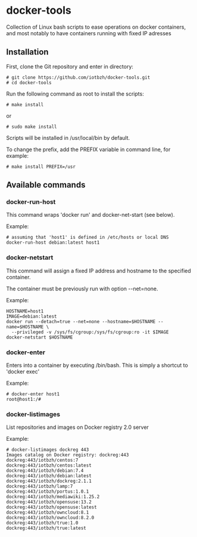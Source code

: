 # docker-tools
Collection of Linux bash scripts to ease operations on docker containers, and most notably to have containers running with fixed IP adresses

## Installation

First, clone the Git repository and enter in directory:
```
# git clone https://github.com/iotbzh/docker-tools.git
# cd docker-tools
```

Run the following command as root to install the scripts:
```
# make install
```
or
```
# sudo make install
```

Scripts will be installed in /usr/local/bin by default. 

To change the prefix, add the PREFIX variable in command line, for example:
```
# make install PREFIX=/usr
```

## Available commands

### docker-run-host
This command wraps 'docker run' and docker-net-start (see below).

Example:
```
# assuming that 'host1' is defined in /etc/hosts or local DNS
docker-run-host debian:latest host1
```

### docker-netstart
This command will assign a fixed IP address and hostname to the specified container. 

The container must be previously run with option --net=none.

Example:
```
HOSTNAME=host1
IMAGE=debian:latest
docker run --detach=true --net=none --hostname=$HOSTNAME --name=$HOSTNAME \
  --privileged -v /sys/fs/cgroup:/sys/fs/cgroup:ro -it $IMAGE
docker-netstart $HOSTNAME
```

### docker-enter
Enters into a container by executing /bin/bash. This is simply a shortcut to 'docker exec'

Example:
```
# docker-enter host1
root@host1:/#
```

### docker-listimages
List repositories and images on Docker registry 2.0 server

Example:
```
# docker-listimages dockreg 443
Images catalog on Docker registry: dockreg:443
dockreg:443/iotbzh/centos:7
dockreg:443/iotbzh/centos:latest
dockreg:443/iotbzh/debian:7.4
dockreg:443/iotbzh/debian:latest
dockreg:443/iotbzh/dockreg:2.1.1
dockreg:443/iotbzh/lamp:7
dockreg:443/iotbzh/portus:1.0.1
dockreg:443/iotbzh/mediawiki:1.25.2
dockreg:443/iotbzh/opensuse:13.2
dockreg:443/iotbzh/opensuse:latest
dockreg:443/iotbzh/owncloud:8.1
dockreg:443/iotbzh/owncloud:8.2.0
dockreg:443/iotbzh/true:1.0
dockreg:443/iotbzh/true:latest
```
